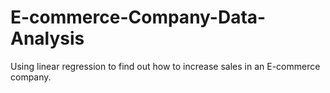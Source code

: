 # E-commerce-Company-Data-Analysis
Using linear regression to find out how to increase sales in an E-commerce company.
